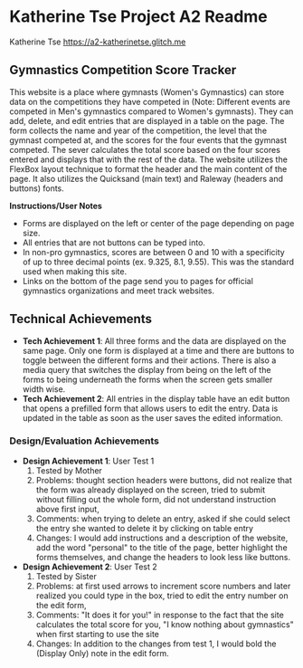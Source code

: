 Katherine Tse Project A2 Readme
===
Katherine Tse 
https://a2-katherinetse.glitch.me

## Gymnastics Competition Score Tracker

This website is a place where gymnasts (Women's Gymnastics) can store data on the competitions they have competed in (Note: Different events are competed in Men's gymnastics compared to Women's gymnasts). They can add, delete, and edit entries that are displayed in a table on the page. The form collects the name and year of the competition, the level that the gymnast competed at, and the scores for the four events that the gymnast competed. The sever calculates the total score based on the four scores entered and displays that with the rest of the data. The website utilizes the FlexBox layout technique to format the header and the main content of the page. It also utilizes the Quicksand (main text) and Raleway (headers and buttons) fonts. 

**Instructions/User Notes**
- Forms are displayed on the left or center of the page depending on page size.
- All entries that are not buttons can be typed into. 
- In non-pro gymnastics, scores are between 0 and 10 with a specificity of up to three decimal points (ex. 9.325, 8.1, 9.55). This was the standard used when making this site. 
- Links on the bottom of the page send you to pages for official gymnastics organizations and meet track websites. 

## Technical Achievements
- **Tech Achievement 1**: All three forms and the data are displayed on the same page. Only one form is displayed at a time and there are buttons to toggle between the different forms and their actions. There is also a media query that switches the display from being on the left of the forms to being underneath the forms when the screen gets smaller width wise.
- **Tech Achievement 2**: All entries in the display table have an edit button that opens a prefilled form that allows users to edit the entry. Data is updated in the table as soon as the user saves the edited information. 

### Design/Evaluation Achievements
- **Design Achievement 1**: User Test 1
  1. Tested by Mother 
  2. Problems: thought section headers were buttons, did not realize that the form was already displayed on the screen, tried to submit without filling out the whole form, did not understand instruction above first input, 
  3. Comments: when trying to delete an entry, asked if she could select the entry she wanted to delete it by clicking on table entry 
  4. Changes: I would add instructions and a description of the website, add the word "personal" to the title of the page, better highlight the forms themselves, and change the headers to look less like buttons. 
- **Design Achievement 2**: User Test 2
  1. Tested by Sister 
  2. Problems: at first used arrows to increment score numbers and later realized you could type in the box, tried to edit the entry number on the edit form, 
  3. Comments: "It does it for you!" in response to the fact that the site calculates the total score for you, "I know nothing about gymnastics" when first starting to use the site 
  4. Changes: In addition to the changes from test 1, I would bold the (Display Only) note in the edit form.
